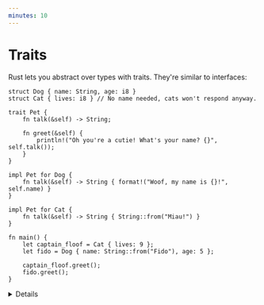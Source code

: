 ```yaml
---
minutes: 10
---
```


# Traits

Rust lets you abstract over types with traits. They're similar to interfaces:

```rust,editable
struct Dog { name: String, age: i8 }
struct Cat { lives: i8 } // No name needed, cats won't respond anyway.

trait Pet {
    fn talk(&self) -> String;

    fn greet(&self) {
        println!("Oh you're a cutie! What's your name? {}", self.talk());
    }
}

impl Pet for Dog {
    fn talk(&self) -> String { format!("Woof, my name is {}!", self.name) }
}

impl Pet for Cat {
    fn talk(&self) -> String { String::from("Miau!") }
}

fn main() {
    let captain_floof = Cat { lives: 9 };
    let fido = Dog { name: String::from("Fido"), age: 5 };

    captain_floof.greet();
    fido.greet();
}
```

<details>

- A trait defines a number of methods that types must have in order to implement
  the trait.

- Traits are implemented in an `impl <trait> for <type> { .. }` block.

- Traits may specify pre-implemented (provided) methods and methods that users
  are required to implement themselves. Provided methods can rely on required
  methods. In this case, `greet` is provided, and relies on `talk`.

</details>
